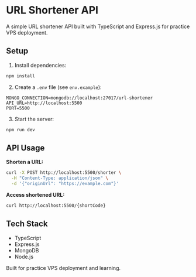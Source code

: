 # URL Shortener API

A simple URL shortener API built with TypeScript and Express.js for practice VPS deployment.

## Setup

1. Install dependencies:
```bash
npm install
```

2. Create a `.env` file (see `env.example`):
```
MONGO_CONNECTION=mongodb://localhost:27017/url-shortener
API_URL=http://localhost:5500
PORT=5500
```

3. Start the server:
```bash
npm run dev
```

## API Usage

**Shorten a URL:**
```bash
curl -X POST http://localhost:5500/shorter \
  -H "Content-Type: application/json" \
  -d '{"originUrl": "https://example.com"}'
```

**Access shortened URL:**
```bash
curl http://localhost:5500/{shortCode}
```

## Tech Stack

- TypeScript
- Express.js
- MongoDB
- Node.js

Built for practice VPS deployment and learning.
